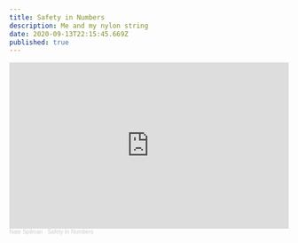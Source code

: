 ```yaml
---
title: Safety in Numbers
description: Me and my nylon string
date: 2020-09-13T22:15:45.669Z
published: true
---
```

<iframe width="100%" height="300" scrolling="no" frameborder="no" allow="autoplay" src="https://w.soundcloud.com/player/?url=https%3A//api.soundcloud.com/tracks/892762330&color=%23ff0000&auto_play=false&hide_related=false&show_comments=true&show_user=true&show_reposts=false&show_teaser=true&visual=true"></iframe><div style="font-size: 10px; color: #cccccc;line-break: anywhere;word-break: normal;overflow: hidden;white-space: nowrap;text-overflow: ellipsis; font-family: Interstate,Lucida Grande,Lucida Sans Unicode,Lucida Sans,Garuda,Verdana,Tahoma,sans-serif;font-weight: 100;"><a href="https://soundcloud.com/nate-spilman" title="Nate Spilman" target="_blank" style="color: #cccccc; text-decoration: none;">Nate Spilman</a> · <a href="https://soundcloud.com/nate-spilman/safety-in-numbers" title="Safety In Numbers" target="_blank" style="color: #cccccc; text-decoration: none;">Safety In Numbers</a></div>